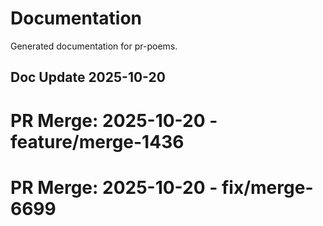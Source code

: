 # Documentation

Generated documentation for pr-poems.

## Doc Update 2025-10-20

# PR Merge: 2025-10-20 - feature/merge-1436

# PR Merge: 2025-10-20 - fix/merge-6699

